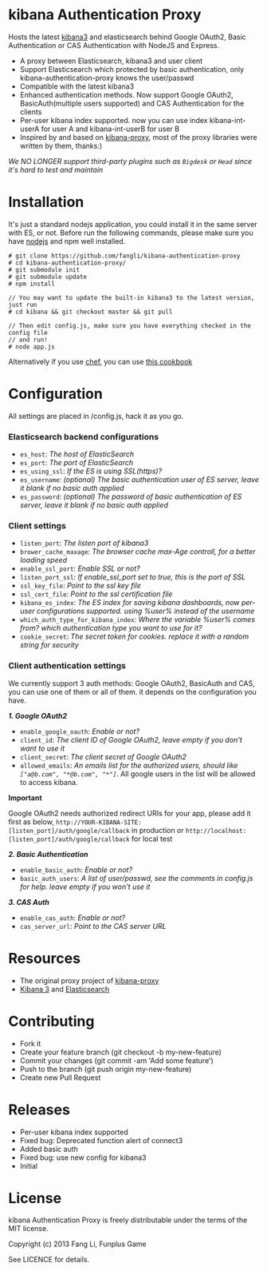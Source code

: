 kibana Authentication Proxy
============

Hosts the latest [kibana3](www.elasticsearch.org/overview/kibana/) and elasticsearch behind Google OAuth2, Basic Authentication or CAS Authentication with NodeJS and Express.

- A proxy between Elasticsearch, kibana3 and user client
- Support Elasticsearch which protected by basic authentication, only kibana-authentication-proxy knows the user/passwd
- Compatible with the latest kibana3
- Enhanced authentication methods. Now support Google OAuth2, BasicAuth(multiple users supported) and CAS Authentication for the clients
- Per-user kibana index supported. now you can use index kibana-int-userA for user A and kibana-int-userB for user B
- Inspired by and based on [kibana-proxy](https://github.com/hmalphettes/kibana-proxy), most of the proxy libraries were written by them, thanks:)

*We NO LONGER support third-party plugins such as `Bigdesk` or `Head` since it's hard to test and maintain*

Installation
=====

It's just a standard nodejs application, you could install it in the same server with ES, or not. Before run the following commands, please make sure you have [nodejs](http://nodejs.org/) and npm well installed.


```
# git clone https://github.com/fangli/kibana-authentication-proxy
# cd kibana-authentication-proxy/
# git submodule init
# git submodule update
# npm install

// You may want to update the built-in kibana3 to the latest version, just run
# cd kibana && git checkout master && git pull

// Then edit config.js, make sure you have everything checked in the config file
// and run!
# node app.js
```

Alternatively if you use [chef](https://github.com/opscode/chef), you can use [this cookbook](https://github.com/donaldguy/kibana-authentication-proxy-cookbook)

Configuration
=============

All settings are placed in /config.js, hack it as you go.

### Elasticsearch backend configurations

- ``es_host``:  *The host of ElasticSearch*
- ``es_port``:  *The port of ElasticSearch*
- ``es_using_ssl``:  *If the ES is using SSL(https)?*
- ``es_username``:  *(optional) The basic authentication user of ES server, leave it blank if no basic auth applied*
- ``es_password``:  *(optional) The password of basic authentication of ES server, leave it blank if no basic auth applied*

### Client settings

- ``listen_port``:  *The listen port of kibana3*
- ``brower_cache_maxage``:  *The browser cache max-Age controll, for a better loading speed*
- ``enable_ssl_port``: *Enable SSL or not?*
- ``listen_port_ssl``: *If enable_ssl_port set to true, this is the port of SSL*
- ``ssl_key_file``: *Point to the ssl key file*
- ``ssl_cert_file``: *Point to the ssl certification file*
- ``kibana_es_index``: *The ES index for saving kibana dashboards, now per-user configurations supported. using %user% instead of the username*
- ``which_auth_type_for_kibana_index``: *Where the variable %user% comes from? which authentication type you want to use for it?*
- ``cookie_secret``: *The secret token for cookies. replace it with a random string for security*

### Client authentication settings

We currently support 3 auth methods: Google OAuth2, BasicAuth and CAS, you can use one of them or all of them. it depends on the configuration you have.

***1. Google OAuth2***

- ``enable_google_oauth``: *Enable or not?*
- ``client_id``:  *The client ID of Google OAuth2, leave empty if you don't want to use it*
- ``client_secret``: *The client secret of Google OAuth2*
- ``allowed_emails``: *An emails list for the authorized users, should like `["a@b.com", "*@b.com", "*"]`*. All google users in the list will be allowed to access kibana.

**Important**

Google OAuth2 needs authorized redirect URIs for your app, please add it first as below, ``http://YOUR-KIBANA-SITE:[listen_port]/auth/google/callback`` in production or ``http://localhost:[listen_port]/auth/google/callback`` for local test

***2. Basic Authentication***

- ``enable_basic_auth``: *Enable or not?*
- ``basic_auth_users``:  *A list of user/passwd, see the comments in config.js for help. leave empty if you won't use it*

***3. CAS Auth***

- ``enable_cas_auth``: *Enable or not?*
- ``cas_server_url``: *Point to the CAS server URL*

Resources
=========
- The original proxy project of [kibana-proxy](https://github.com/hmalphettes/kibana-proxy)
- [Kibana 3](http://www.elasticsearch.org/overview/kibana/) and [Elasticsearch](https://github.com/elasticsearch/elasticsearch)


Contributing
============
- Fork it
- Create your feature branch (git checkout -b my-new-feature)
- Commit your changes (git commit -am 'Add some feature')
- Push to the branch (git push origin my-new-feature)
- Create new Pull Request


Releases
========
- Per-user kibana index supported
- Fixed bug: Deprecated function alert of connect3
- Added basic auth
- Fixed bug: use new config for kibana3
- Initial


License
=======
kibana Authentication Proxy is freely distributable under the terms of the MIT license.

Copyright (c) 2013 Fang Li, Funplus Game

See LICENCE for details.

